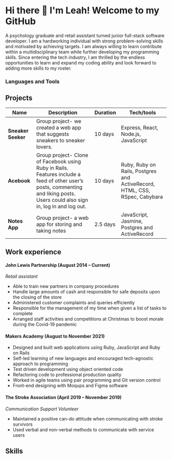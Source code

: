 # Hi there 👋 I'm Leah! Welcome to my GitHub
A psychology graduate and retail assistant turned junior full-stack software developer. I am a hardworking individual with strong problem-solving skills and motivated by achieving targets. I am always willing to learn contribute within a multidisciplinary team while further developing my programming skills. Since entering the tech industry, I am thrilled by the endless opportunities to learn and expand my coding ability and look forward to adding more skills to my roster.

### Languages and Tools
<!--![Top Langs](https://github-readme-stats.vercel.app/api/top-langs/?username=leahcolleen&theme=tokyonight)-->

## Projects
| Name                         | Description                                                                   | Duration           | Tech/tools        |
| ---------------------------- | ------------------------------------------------------------------------------| -------------------| ----------------- |
| **Sneaker Seeker**            |Group project- we created a web app that suggests sneakers to sneaker lovers. | 10 days| Express, React, Node.js, JavaScript|
| **Acebook** | Group project- Clone of Facebook using Ruby in Rails. Features include a feed of other user’s posts, commenting and liking posts. Users could also sign in, log in and log out. |       10 days   | Ruby, Ruby on Rails, Postgres and ActiveRecord, HTML, CSS, RSpec, Cabybara              |
| **Notes App**            |Group project- a web app for storing and taking notes | 2.5 days| JavaScript, Jasmine, Postgres and ActiveRecord|<!-- | **Chitter**            |Individual project- a web app similar to Twitter, users can view and post tweets | 1.5 days| Ruby, Postgres and ActiveRecord, HTML, CSS, RSpec, Cabybara| -->




## Work experience


#### John Lewis Partnership (August 2014 – Current)
*Retail assistant* 
 
*	Able to train new partners in company procedures 
*	Handle large amounts of cash and responsible for safe deposits upon the closing of the store
*	Administered customer complaints and queries efficiently
*	Responsible for the management of my time when given a list of tasks to complete
*	Arranged staff activities and competitions at Christmas to boost morale during the Covid-19 pandemic

#### Makers Academy (August to November 2021)

* Designed and built web applications using Ruby, JavaScript and Ruby on Rails
* Self-led learning of new languages and encouraged tech-agnostic approach to programming
* Test driven development using object oriented code
* Refactoring code to professional production quality
* Worked in agile teams using pair programming and Git version control
* Front-end designing with Moqups and Figma software

                                                                                                                  
#### The Stroke Association (April 2019 – November 2019)   
*Communication Support Volunteer* 
*	Maintained a positive can-do attitude when communicating with stroke survivors
* Used verbal and non-verbal methods to communicate with service users

## Skills
<!-- #### Self-led learner and problem solver (growth mindset)
Since completing an introductory web development course with Code First Girls, I have continued to learn and develop my skills in HTML and CSS using Free Code Camp and The Odin Project online resources. Being able to problem solve has been very important in my learning process, because there has been cases when I am stuck on a step and need further assistance. So to solve this I often use Google to find my answers on websites like Bootstrap, W3schools and tech forums. Developing my skills alone has meant I have to be strict with managing my time and prioritising tasks in my daily life. I have to make sure I set aside time to code alongside my part-time job. Thi skill was further developed as a student in the Makers Academy
#### Time management and organisation

#### Teamwork and collaboration (EQ)
I am a strong independent worker but also enjoy working in collaborative teams, which allows me to gain and share new information. In collaborative work I am effective in communicating verbally and in writing. Throughtout my time at the Makers Academy, I worked in teams of 3 to 6 team members building web applications. The group projects were based on the agile working model and I gained experience using typical agile processes such as morning stand-ups, end-of-day retros, continuous integretion and continuous deployment.

## Education 
#### Makers Academy: August-November 2021
See work experience

#### Code First Girls: May 2020-July 2020
* Introduction to Web Development                                                                                                                                             
* The fundamentals of	HTML, CSS and JavaScript


#### University of Westminster: 2015-2018
* BSc in Psychology 

#### St Francis Xavier Sixth Form College: 2013-2015
* 3 A-Levels
*	1 EPQ

#### Nonsuch High School for Girls: 2007-2013
* 12 GCSEs (A*-B)
* 1 AS level

## Hobbies
* Listening to podcasts such as Techish
* Baking and decorating cakes
 





